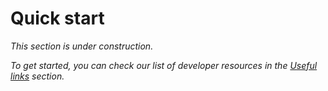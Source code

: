 ﻿---
sidebar_position: 2
---

# Quick start

*This section is under construction.*

*To get started, you can check our list of developer resources in the [Useful links](useful-links) section.*

<!---
- A guide explaining how to start building using an npx command for creating a smart contract (once we have it)
- Set up the environment
- Create dependencies
- Use the npx command
- Result: an empty contract

**Note 1**: This guide shows how to create an empty smart contract. The following guides will show how to implement the logic of the contract.

**Note 2**: We could also try publishing something like this [Injective example](https://docs.injective.network/develop/guides/cosmwasm-dapps/Your_first_contract_on_injective/) (building a simple counter website).
--->
